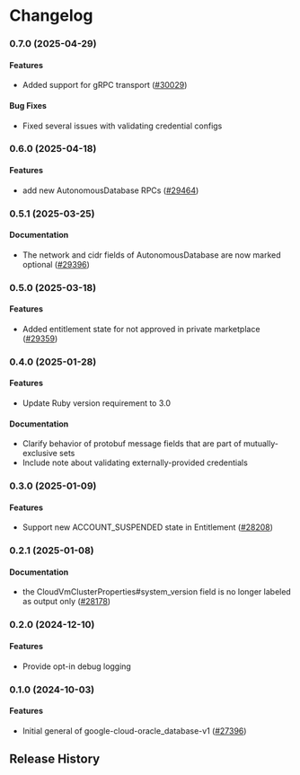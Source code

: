# Changelog

### 0.7.0 (2025-04-29)

#### Features

* Added support for gRPC transport ([#30029](https://github.com/googleapis/google-cloud-ruby/issues/30029)) 
#### Bug Fixes

* Fixed several issues with validating credential configs 

### 0.6.0 (2025-04-18)

#### Features

* add new AutonomousDatabase RPCs ([#29464](https://github.com/googleapis/google-cloud-ruby/issues/29464)) 

### 0.5.1 (2025-03-25)

#### Documentation

* The network and cidr fields of AutonomousDatabase are now marked optional ([#29396](https://github.com/googleapis/google-cloud-ruby/issues/29396)) 

### 0.5.0 (2025-03-18)

#### Features

* Added entitlement state for not approved in private marketplace ([#29359](https://github.com/googleapis/google-cloud-ruby/issues/29359)) 

### 0.4.0 (2025-01-28)

#### Features

* Update Ruby version requirement to 3.0 
#### Documentation

* Clarify behavior of protobuf message fields that are part of mutually-exclusive sets 
* Include note about validating externally-provided credentials 

### 0.3.0 (2025-01-09)

#### Features

* Support new ACCOUNT_SUSPENDED state in Entitlement ([#28208](https://github.com/googleapis/google-cloud-ruby/issues/28208)) 

### 0.2.1 (2025-01-08)

#### Documentation

* the CloudVmClusterProperties#system_version field is no longer labeled as output only ([#28178](https://github.com/googleapis/google-cloud-ruby/issues/28178)) 

### 0.2.0 (2024-12-10)

#### Features

* Provide opt-in debug logging 

### 0.1.0 (2024-10-03)

#### Features

* Initial general of google-cloud-oracle_database-v1 ([#27396](https://github.com/googleapis/google-cloud-ruby/issues/27396)) 

## Release History
